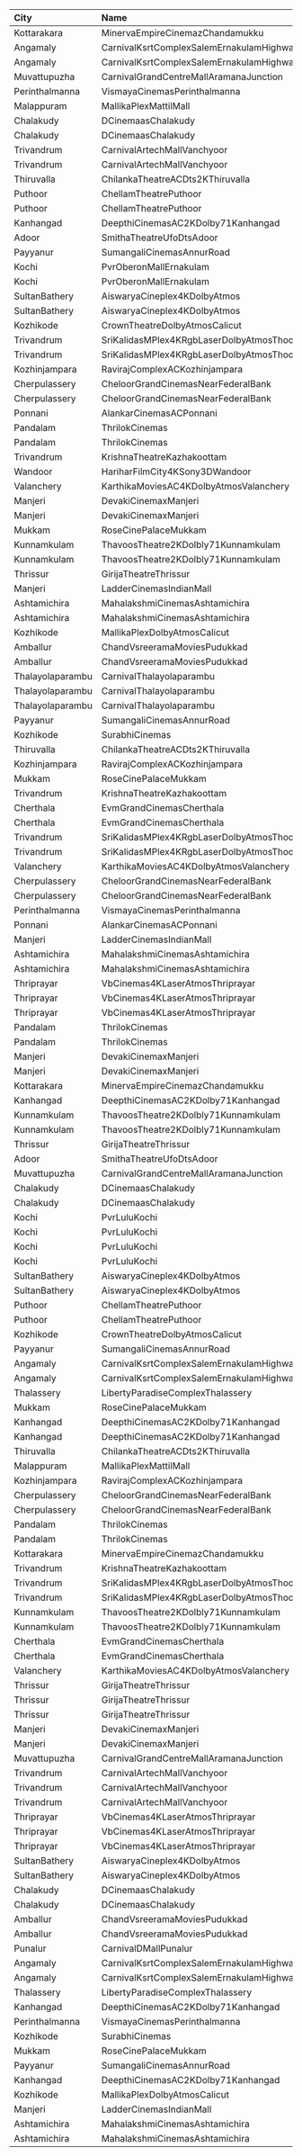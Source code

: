 | City             | Name                                                     |  Time | Type             | Price | Capacity | Booked |
| :--------------- | :------------------------------------------------------- | ----: | :--------------- | ----: | -------: | -----: |
| Kottarakara      | MinervaEmpireCinemazChandamukku                          | 08:00 | Gold             |  130₹ |      457 |    243 |
| Angamaly         | CarnivalKsrtComplexSalemErnakulamHighway                 | 09:15 | Platinum         |  150₹ |      110 |     55 |
| Angamaly         | CarnivalKsrtComplexSalemErnakulamHighway                 | 09:15 | GoldOffline      |  130₹ |      188 |     95 |
| Muvattupuzha     | CarnivalGrandCentreMallAramanaJunction                   | 09:15 | ExecutiveOffline |  130₹ |      187 |     93 |
| Perinthalmanna   | VismayaCinemasPerinthalmanna                             | 09:50 | Platinum         |  100₹ |      111 |     57 |
| Malappuram       | MallikaPlexMattilMall                                    | 10:00 | Executive        |  140₹ |      176 |     78 |
| Chalakudy        | DCinemaasChalakudy                                       | 10:15 | Platinum         |  270₹ |        5 |      2 |
| Chalakudy        | DCinemaasChalakudy                                       | 10:15 | Gold             |  130₹ |      238 |    127 |
| Trivandrum       | CarnivalArtechMallVanchyoor                              | 10:20 | ExecutiveOffline |  100₹ |       26 |     13 |
| Trivandrum       | CarnivalArtechMallVanchyoor                              | 10:20 | SilverOffline    |  180₹ |      147 |     74 |
| Thiruvalla       | ChilankaTheatreACDts2KThiruvalla                         | 10:30 | Balcony          |  130₹ |      277 |    164 |
| Puthoor          | ChellamTheatrePuthoor                                    | 10:30 | Balcony          |  150₹ |      390 |    240 |
| Puthoor          | ChellamTheatrePuthoor                                    | 10:30 | Reserved         |  125₹ |      610 |    466 |
| Kanhangad        | DeepthiCinemasAC2KDolby71Kanhangad                       | 10:30 | GoldClass        |  130₹ |      185 |     93 |
| Adoor            | SmithaTheatreUfoDtsAdoor                                 | 10:30 | Reserved         |   90₹ |      399 |    377 |
| Payyanur         | SumangaliCinemasAnnurRoad                                | 10:30 | PlatinumCircle   |  110₹ |      161 |     80 |
| Kochi            | PvrOberonMallErnakulam                                   | 10:35 | Classic          |  120₹ |       36 |     18 |
| Kochi            | PvrOberonMallErnakulam                                   | 10:35 | ClassicPlus      |  150₹ |       81 |     55 |
| SultanBathery    | AiswaryaCineplex4KDolbyAtmos                             | 10:45 | SofaSeat         |  170₹ |       44 |     19 |
| SultanBathery    | AiswaryaCineplex4KDolbyAtmos                             | 10:45 | GoldClass        |  110₹ |       63 |     31 |
| Kozhikode        | CrownTheatreDolbyAtmosCalicut                            | 11:00 | Audi2            |  220₹ |      148 |     86 |
| Trivandrum       | SriKalidasMPlex4KRgbLaserDolbyAtmosThoongamparaKattakada | 11:00 | PlatinumRecliner |  300₹ |       45 |     22 |
| Trivandrum       | SriKalidasMPlex4KRgbLaserDolbyAtmosThoongamparaKattakada | 11:00 | Gold             |  150₹ |      482 |    239 |
| Kozhinjampara    | RavirajComplexACKozhinjampara                            | 11:00 | FirstClass       |  110₹ |      163 |     82 |
| Cherpulassery    | CheloorGrandCinemasNearFederalBank                       | 11:00 | Diamond          |  140₹ |       20 |     10 |
| Cherpulassery    | CheloorGrandCinemasNearFederalBank                       | 11:00 | GoldCircle       |  125₹ |      162 |     81 |
| Ponnani          | AlankarCinemasACPonnani                                  | 11:00 | Diamond          |  120₹ |      153 |     76 |
| Pandalam         | ThrilokCinemas                                           | 11:00 | ExecutiveClass   |  160₹ |       26 |     20 |
| Pandalam         | ThrilokCinemas                                           | 11:00 | ExecutiveClass1  |  150₹ |      124 |     90 |
| Trivandrum       | KrishnaTheatreKazhakoottam                               | 11:15 | Reserved         |  130₹ |      252 |    175 |
| Wandoor          | HariharFilmCity4KSony3DWandoor                           | 11:30 | Executive        |  130₹ |      236 |      1 |
| Valanchery       | KarthikaMoviesAC4KDolbyAtmosValanchery                   | 11:30 | PearlCircle      |  110₹ |      215 |    108 |
| Manjeri          | DevakiCinemaxManjeri                                     | 11:30 | Balcony          |  150₹ |      108 |     51 |
| Manjeri          | DevakiCinemaxManjeri                                     | 11:30 | FirstClass       |  100₹ |      271 |    128 |
| Mukkam           | RoseCinePalaceMukkam                                     | 11:30 | Executive        |  112₹ |      350 |    175 |
| Kunnamkulam      | ThavoosTheatre2KDolbly71Kunnamkulam                      | 11:55 | Balcony          |  130₹ |      112 |     53 |
| Kunnamkulam      | ThavoosTheatre2KDolbly71Kunnamkulam                      | 11:55 | FirstClass       |  110₹ |      364 |    180 |
| Thrissur         | GirijaTheatreThrissur                                    | 12:00 | StadiumClass     |  120₹ |      187 |     14 |
| Manjeri          | LadderCinemasIndianMall                                  | 12:00 | Executive        |  150₹ |      114 |     54 |
| Ashtamichira     | MahalakshmiCinemasAshtamichira                           | 12:00 | Diamond          |  120₹ |      137 |     59 |
| Ashtamichira     | MahalakshmiCinemasAshtamichira                           | 12:00 | Gold             |  100₹ |      220 |    105 |
| Kozhikode        | MallikaPlexDolbyAtmosCalicut                             | 12:15 | Executive        |  140₹ |      163 |     81 |
| Amballur         | ChandVsreeramaMoviesPudukkad                             | 12:30 | Platinum         |  180₹ |       36 |     17 |
| Amballur         | ChandVsreeramaMoviesPudukkad                             | 12:30 | Gold             |  130₹ |      322 |    128 |
| Thalayolaparambu | CarnivalThalayolaparambu                                 | 13:00 | Executive        |   80₹ |       88 |     44 |
| Thalayolaparambu | CarnivalThalayolaparambu                                 | 13:00 | Gold             |  110₹ |      402 |    201 |
| Thalayolaparambu | CarnivalThalayolaparambu                                 | 13:00 | Platinum         |  140₹ |       84 |     43 |
| Payyanur         | SumangaliCinemasAnnurRoad                                | 13:30 | PlatinumCircle   |  110₹ |      161 |     80 |
| Kozhikode        | SurabhiCinemas                                           | 13:45 | RedRuby          |  180₹ |       50 |     13 |
| Thiruvalla       | ChilankaTheatreACDts2KThiruvalla                         | 14:00 | Balcony          |  130₹ |      277 |    164 |
| Kozhinjampara    | RavirajComplexACKozhinjampara                            | 14:00 | FirstClass       |  110₹ |      163 |     82 |
| Mukkam           | RoseCinePalaceMukkam                                     | 14:00 | Executive        |  112₹ |      350 |    175 |
| Trivandrum       | KrishnaTheatreKazhakoottam                               | 14:30 | Reserved         |  130₹ |      252 |    175 |
| Cherthala        | EvmGrandCinemasCherthala                                 | 14:30 | Platinum         |  160₹ |       18 |     18 |
| Cherthala        | EvmGrandCinemasCherthala                                 | 14:30 | Gold             |  130₹ |      185 |    124 |
| Trivandrum       | SriKalidasMPlex4KRgbLaserDolbyAtmosThoongamparaKattakada | 14:30 | PlatinumRecliner |  300₹ |       45 |     22 |
| Trivandrum       | SriKalidasMPlex4KRgbLaserDolbyAtmosThoongamparaKattakada | 14:30 | Gold             |  150₹ |      482 |    239 |
| Valanchery       | KarthikaMoviesAC4KDolbyAtmosValanchery                   | 14:30 | PearlCircle      |  110₹ |      215 |    108 |
| Cherpulassery    | CheloorGrandCinemasNearFederalBank                       | 14:30 | Diamond          |  140₹ |       20 |     10 |
| Cherpulassery    | CheloorGrandCinemasNearFederalBank                       | 14:30 | GoldCircle       |  125₹ |      162 |     81 |
| Perinthalmanna   | VismayaCinemasPerinthalmanna                             | 14:30 | Platinum         |  100₹ |      111 |     58 |
| Ponnani          | AlankarCinemasACPonnani                                  | 14:30 | Diamond          |  120₹ |      153 |     76 |
| Manjeri          | LadderCinemasIndianMall                                  | 14:30 | Executive        |  150₹ |      114 |     54 |
| Ashtamichira     | MahalakshmiCinemasAshtamichira                           | 14:30 | Diamond          |  120₹ |      137 |     59 |
| Ashtamichira     | MahalakshmiCinemasAshtamichira                           | 14:30 | Gold             |  100₹ |      220 |    105 |
| Thriprayar       | VbCinemas4KLaserAtmosThriprayar                          | 14:30 | Recliner         |  350₹ |       16 |      8 |
| Thriprayar       | VbCinemas4KLaserAtmosThriprayar                          | 14:30 | Royal            |  190₹ |      192 |     96 |
| Thriprayar       | VbCinemas4KLaserAtmosThriprayar                          | 14:30 | Club             |  130₹ |       64 |     32 |
| Pandalam         | ThrilokCinemas                                           | 14:30 | ExecutiveClass   |  160₹ |       26 |     20 |
| Pandalam         | ThrilokCinemas                                           | 14:30 | ExecutiveClass1  |  150₹ |      124 |     90 |
| Manjeri          | DevakiCinemaxManjeri                                     | 14:30 | Balcony          |  150₹ |      108 |     51 |
| Manjeri          | DevakiCinemaxManjeri                                     | 14:30 | FirstClass       |  100₹ |      271 |    128 |
| Kottarakara      | MinervaEmpireCinemazChandamukku                          | 14:30 | Gold             |  130₹ |      457 |    239 |
| Kanhangad        | DeepthiCinemasAC2KDolby71Kanhangad                       | 14:50 | GoldClass        |  130₹ |      185 |     93 |
| Kunnamkulam      | ThavoosTheatre2KDolbly71Kunnamkulam                      | 14:55 | Balcony          |  130₹ |      112 |     52 |
| Kunnamkulam      | ThavoosTheatre2KDolbly71Kunnamkulam                      | 14:55 | FirstClass       |  110₹ |      364 |    180 |
| Thrissur         | GirijaTheatreThrissur                                    | 15:00 | StadiumClass     |  120₹ |      187 |     15 |
| Adoor            | SmithaTheatreUfoDtsAdoor                                 | 15:00 | Reserved         |   90₹ |      399 |    377 |
| Muvattupuzha     | CarnivalGrandCentreMallAramanaJunction                   | 15:30 | ExecutiveOffline |  150₹ |      155 |     77 |
| Chalakudy        | DCinemaasChalakudy                                       | 16:00 | Platinum         |  270₹ |        5 |      2 |
| Chalakudy        | DCinemaasChalakudy                                       | 16:00 | Gold             |  130₹ |      238 |    132 |
| Kochi            | PvrLuluKochi                                             | 16:10 | Classic          |  140₹ |       54 |     27 |
| Kochi            | PvrLuluKochi                                             | 16:10 | ClassicPlus      |  160₹ |      108 |     55 |
| Kochi            | PvrLuluKochi                                             | 16:10 | Prime            |  190₹ |      125 |     67 |
| Kochi            | PvrLuluKochi                                             | 16:10 | Recliner         |  350₹ |       14 |     14 |
| SultanBathery    | AiswaryaCineplex4KDolbyAtmos                             | 16:15 | SofaSeat         |  170₹ |       44 |     19 |
| SultanBathery    | AiswaryaCineplex4KDolbyAtmos                             | 16:15 | GoldClass        |  110₹ |       63 |     31 |
| Puthoor          | ChellamTheatrePuthoor                                    | 16:30 | Balcony          |  150₹ |      390 |    201 |
| Puthoor          | ChellamTheatrePuthoor                                    | 16:30 | Reserved         |  125₹ |      610 |    466 |
| Kozhikode        | CrownTheatreDolbyAtmosCalicut                            | 16:30 | Audi2            |  220₹ |      148 |     85 |
| Payyanur         | SumangaliCinemasAnnurRoad                                | 16:30 | PlatinumCircle   |  110₹ |      161 |     80 |
| Angamaly         | CarnivalKsrtComplexSalemErnakulamHighway                 | 16:45 | Platinum         |  160₹ |      110 |     55 |
| Angamaly         | CarnivalKsrtComplexSalemErnakulamHighway                 | 16:45 | GoldOffline      |  150₹ |      188 |     95 |
| Thalassery       | LibertyParadiseComplexThalassery                         | 17:00 | Gold             |  125₹ |      214 |    169 |
| Mukkam           | RoseCinePalaceMukkam                                     | 17:00 | Executive        |  112₹ |      350 |    177 |
| Kanhangad        | DeepthiCinemasAC2KDolby71Kanhangad                       | 17:15 | GoldClass        |  130₹ |      185 |     93 |
| Kanhangad        | DeepthiCinemasAC2KDolby71Kanhangad                       | 17:15 | GoldClass        |  130₹ |      185 |     95 |
| Thiruvalla       | ChilankaTheatreACDts2KThiruvalla                         | 17:30 | Balcony          |  130₹ |      277 |    164 |
| Malappuram       | MallikaPlexMattilMall                                    | 17:30 | Executive        |  140₹ |      176 |     78 |
| Kozhinjampara    | RavirajComplexACKozhinjampara                            | 18:00 | FirstClass       |  110₹ |      163 |     82 |
| Cherpulassery    | CheloorGrandCinemasNearFederalBank                       | 18:00 | Diamond          |  140₹ |       20 |     10 |
| Cherpulassery    | CheloorGrandCinemasNearFederalBank                       | 18:00 | GoldCircle       |  125₹ |      162 |     81 |
| Pandalam         | ThrilokCinemas                                           | 18:00 | ExecutiveClass   |  160₹ |       26 |     25 |
| Pandalam         | ThrilokCinemas                                           | 18:00 | ExecutiveClass1  |  150₹ |      124 |     90 |
| Kottarakara      | MinervaEmpireCinemazChandamukku                          | 18:00 | Gold             |  130₹ |      457 |    244 |
| Trivandrum       | KrishnaTheatreKazhakoottam                               | 18:15 | Reserved         |  130₹ |      252 |    175 |
| Trivandrum       | SriKalidasMPlex4KRgbLaserDolbyAtmosThoongamparaKattakada | 18:15 | PlatinumRecliner |  300₹ |       45 |     24 |
| Trivandrum       | SriKalidasMPlex4KRgbLaserDolbyAtmosThoongamparaKattakada | 18:15 | Gold             |  150₹ |      482 |    239 |
| Kunnamkulam      | ThavoosTheatre2KDolbly71Kunnamkulam                      | 18:25 | Balcony          |  130₹ |      112 |     52 |
| Kunnamkulam      | ThavoosTheatre2KDolbly71Kunnamkulam                      | 18:25 | FirstClass       |  110₹ |      364 |    175 |
| Cherthala        | EvmGrandCinemasCherthala                                 | 18:30 | Platinum         |  160₹ |       18 |     18 |
| Cherthala        | EvmGrandCinemasCherthala                                 | 18:30 | Gold             |  130₹ |      185 |    124 |
| Valanchery       | KarthikaMoviesAC4KDolbyAtmosValanchery                   | 18:30 | PearlCircle      |  110₹ |      215 |    108 |
| Thrissur         | GirijaTheatreThrissur                                    | 18:30 | ReclinerClass    |  290₹ |        5 |      4 |
| Thrissur         | GirijaTheatreThrissur                                    | 18:30 | LuxurySlider     |  180₹ |       52 |      2 |
| Thrissur         | GirijaTheatreThrissur                                    | 18:30 | StadiumClass     |  120₹ |      187 |     16 |
| Manjeri          | DevakiCinemaxManjeri                                     | 18:30 | Balcony          |  150₹ |      108 |     51 |
| Manjeri          | DevakiCinemaxManjeri                                     | 18:30 | FirstClass       |  100₹ |      271 |    128 |
| Muvattupuzha     | CarnivalGrandCentreMallAramanaJunction                   | 18:30 | ExecutiveOffline |  160₹ |      155 |     83 |
| Trivandrum       | CarnivalArtechMallVanchyoor                              | 18:40 | ExecutiveOffline |  100₹ |       13 |      7 |
| Trivandrum       | CarnivalArtechMallVanchyoor                              | 18:40 | SilverOffline    |  180₹ |      151 |    109 |
| Trivandrum       | CarnivalArtechMallVanchyoor                              | 18:40 | GoldOffline      |  350₹ |       13 |     11 |
| Thriprayar       | VbCinemas4KLaserAtmosThriprayar                          | 18:45 | Recliner         |  350₹ |        8 |      4 |
| Thriprayar       | VbCinemas4KLaserAtmosThriprayar                          | 18:45 | Royal            |  190₹ |      132 |     66 |
| Thriprayar       | VbCinemas4KLaserAtmosThriprayar                          | 18:45 | Club             |  130₹ |       39 |     19 |
| SultanBathery    | AiswaryaCineplex4KDolbyAtmos                             | 19:00 | SofaSeat         |  170₹ |       44 |     19 |
| SultanBathery    | AiswaryaCineplex4KDolbyAtmos                             | 19:00 | GoldClass        |  110₹ |       63 |     31 |
| Chalakudy        | DCinemaasChalakudy                                       | 19:00 | Platinum         |  270₹ |        5 |      2 |
| Chalakudy        | DCinemaasChalakudy                                       | 19:00 | Gold             |  130₹ |      238 |    136 |
| Amballur         | ChandVsreeramaMoviesPudukkad                             | 19:00 | Platinum         |  180₹ |       36 |     17 |
| Amballur         | ChandVsreeramaMoviesPudukkad                             | 19:00 | Gold             |  130₹ |      322 |    128 |
| Punalur          | CarnivalDMallPunalur                                     | 19:05 | Silver           |  130₹ |       77 |      3 |
| Angamaly         | CarnivalKsrtComplexSalemErnakulamHighway                 | 19:15 | Platinum         |  160₹ |      110 |     63 |
| Angamaly         | CarnivalKsrtComplexSalemErnakulamHighway                 | 19:15 | GoldOffline      |  150₹ |      188 |     95 |
| Thalassery       | LibertyParadiseComplexThalassery                         | 19:30 | Gold             |  125₹ |      214 |    169 |
| Kanhangad        | DeepthiCinemasAC2KDolby71Kanhangad                       | 19:30 | GoldClass        |  130₹ |      185 |     93 |
| Perinthalmanna   | VismayaCinemasPerinthalmanna                             | 19:30 | Platinum         |  100₹ |      111 |     56 |
| Kozhikode        | SurabhiCinemas                                           | 19:30 | RedRuby          |  180₹ |       50 |      7 |
| Mukkam           | RoseCinePalaceMukkam                                     | 19:30 | Executive        |  112₹ |      350 |    175 |
| Payyanur         | SumangaliCinemasAnnurRoad                                | 19:30 | PlatinumCircle   |  110₹ |      161 |     80 |
| Kanhangad        | DeepthiCinemasAC2KDolby71Kanhangad                       | 19:30 | GoldClass        |  130₹ |      185 |     93 |
| Kozhikode        | MallikaPlexDolbyAtmosCalicut                             | 19:45 | Executive        |  140₹ |      163 |     81 |
| Manjeri          | LadderCinemasIndianMall                                  | 19:45 | Executive        |  150₹ |      114 |     59 |
| Ashtamichira     | MahalakshmiCinemasAshtamichira                           | 19:45 | Diamond          |  120₹ |      137 |     59 |
| Ashtamichira     | MahalakshmiCinemasAshtamichira                           | 19:45 | Gold             |  100₹ |      220 |    105 |